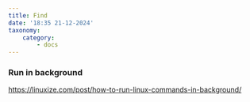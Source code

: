 ```yaml
---
title: Find
date: '18:35 21-12-2024'
taxonomy:
    category:
        - docs
---
```


### Run in background

https://linuxize.com/post/how-to-run-linux-commands-in-background/